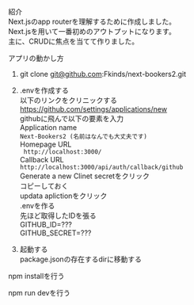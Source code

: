 紹介  
Next.jsのapp routerを理解するために作成しました。  
Next.jsを用いて一番初めのアウトプットになります。  
主に、CRUDに焦点を当てて作りました。  

アプリの動かし方  

1. git clone git@github.com:Fkinds/next-bookers2.git  

2. .envを作成する  
以下のリンクをクリニックする  
https://github.com/settings/applications/new  
githubに飛んで以下の要素を入力  
Application name  
``` Next-Bookers2 (名前はなんでも大丈夫です) ```  
Homepage URL  
```  http://localhost:3000/ ```  
Callback URL  
``` http://localhost:3000/api/auth/callback/github ```  
Generate a new Clinet secretをクリック  
コピーしておく  
updata aplictionをクリック  
.envを作る  
先ほど取得したIDを張る  
GITHUB_ID=???  
GITHUB_SECRET=???  

3. 起動する  
package.jsonの存在するdirに移動する  

npm installを行う  

npm run devを行う  

